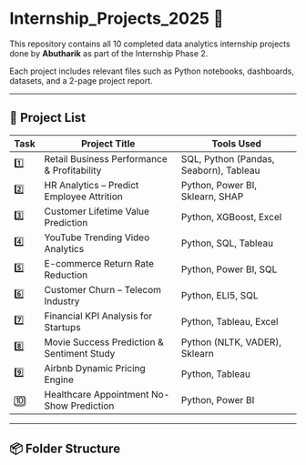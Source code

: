 # Internship_Projects_2025 🚀

This repository contains all 10 completed data analytics internship projects done by **Abutharik** as part of the Internship Phase 2.

Each project includes relevant files such as Python notebooks, dashboards, datasets, and a 2-page project report.

---

## 📁 Project List

| Task | Project Title | Tools Used |
|------|---------------|------------|
| 1️⃣ | Retail Business Performance & Profitability | SQL, Python (Pandas, Seaborn), Tableau |
| 2️⃣ | HR Analytics – Predict Employee Attrition | Python, Power BI, Sklearn, SHAP |
| 3️⃣ | Customer Lifetime Value Prediction | Python, XGBoost, Excel |
| 4️⃣ | YouTube Trending Video Analytics | Python, SQL, Tableau |
| 5️⃣ | E-commerce Return Rate Reduction | Python, Power BI, SQL |
| 6️⃣ | Customer Churn – Telecom Industry | Python, ELI5, SQL |
| 7️⃣ | Financial KPI Analysis for Startups | Python, Tableau, Excel |
| 8️⃣ | Movie Success Prediction & Sentiment Study | Python (NLTK, VADER), Sklearn |
| 9️⃣ | Airbnb Dynamic Pricing Engine | Python, Tableau |
| 🔟 | Healthcare Appointment No-Show Prediction | Python, Power BI |

---

## 📦 Folder Structure



